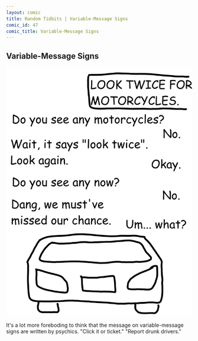 ```yaml
---
layout: comic
title: Random Tidbits | Variable-Message Signs
comic_id: 47
comic_title: Variable-Message Signs
---
```


## Variable-Message Signs

<img id="img47" src="/assets/images/47.png">

It's a lot more foreboding to think that the message on variable-message signs are written by psychics. "Click it or ticket." "Report drunk drivers."
